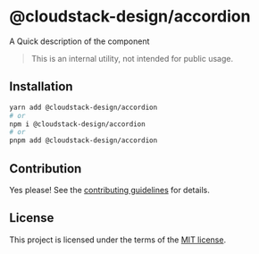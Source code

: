 # @cloudstack-design/accordion

A Quick description of the component

> This is an internal utility, not intended for public usage.

## Installation

```sh
yarn add @cloudstack-design/accordion
# or
npm i @cloudstack-design/accordion
# or
pnpm add @cloudstack-design/accordion
```

## Contribution

Yes please! See the
[contributing guidelines](https://github.com/cloudstack-tech/cloudstack-design/blob/master/CONTRIBUTING.md)
for details.

## License

This project is licensed under the terms of the
[MIT license](https://github.com/cloudstack-tech/cloudstack-design/blob/master/LICENSE).